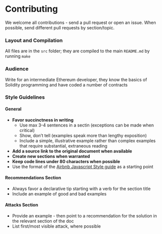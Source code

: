 # Contributing

We welcome all contributions - send a pull request or open an issue. When possible, send different pull requests by section/topic.

### Layout and Compilation

All files are in the `src` folder; they are compiled to the main `README.md` by running `make`

### Audience

Write for an intermediate Ethereum developer, they know the basics of Solidity programming and have coded a number of contracts

### Style Guidelines

#### General

- **Favor succinctness in writing**
  - Use max 3-4 sentences in a sectin (exceptions can be made when critical)
  - Show, don’t tell (examples speak more than lengthy exposition)
  - Include a simple, illustrative example rather than complex examples that require substantial, extraneous reading
- **Add a source link to the original document when available**
- **Create new sections when warranted**
- **Keep code lines under 80 characters when possible**
- Use the format of the [Airbnb Javascript Style guide](https://github.com/airbnb/javascript) as a starting point

#### Recommendations Section

- Always favor a declarative tip starting with a verb for the section title
- Include an example of good and bad examples

#### Attacks Section

- Provide an example - then point to a recommendation for the solution in the relevant section of the doc
- List first/most visible attack, where possible



